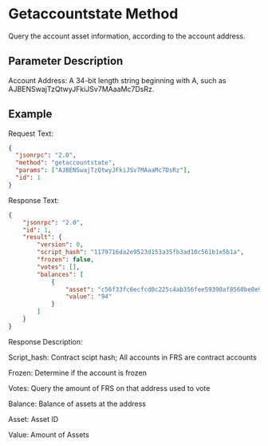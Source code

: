 # Getaccountstate Method

Query the account asset information, according to the account address.

## Parameter Description

Account Address: A 34-bit length string beginning with A, such as AJBENSwajTzQtwyJFkiJSv7MAaaMc7DsRz.

## Example

Request Text:

```json
{
  "jsonrpc": "2.0",
  "method": "getaccountstate",
  "params": ["AJBENSwajTzQtwyJFkiJSv7MAaaMc7DsRz"],
  "id": 1
}
```

Response Text:

```json
{
    "jsonrpc": "2.0",
    "id": 1,
    "result": {
        "version": 0,
        "script_hash": "1179716da2e9523d153a35fb3ad10c561b1e5b1a",
        "frozen": false,
        "votes": [],
        "balances": [
            {
                "asset": "c56f33fc6ecfcd0c225c4ab356fee59390af8560be0e930faebe74a6daff7c9b",
                "value": "94"
            }
        ]
    }
}
```

Response Description:

Script_hash: Contract scipt hash; All accounts in FRS are contract accounts

Frozen: Determine if the account is frozen 

Votes: Query the amount of FRS on that address used to vote

Balance: Balance of assets at the address

Asset: Asset ID

Value: Amount of Assets

